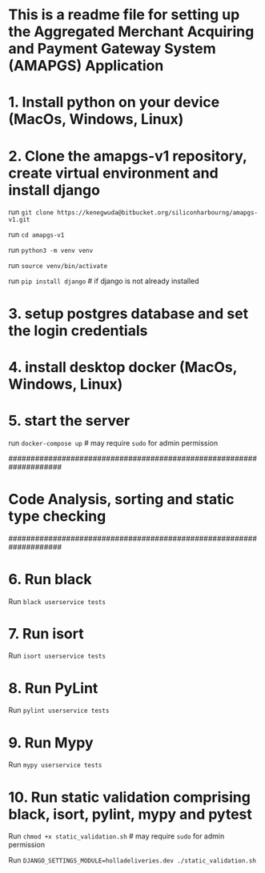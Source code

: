 # This is a readme file for setting up the Aggregated Merchant Acquiring and Payment Gateway System (AMAPGS) Application

# 1. Install python on your device (MacOs, Windows, Linux)

# 2. Clone the amapgs-v1 repository, create virtual environment and install django

run `git clone https://kenegwuda@bitbucket.org/siliconharbourng/amapgs-v1.git`

run `cd amapgs-v1`

run `python3 -m venv venv`

run `source venv/bin/activate`

run `pip install django` # if django is not already installed

# 3. setup postgres database and set the login credentials

# 4. install desktop docker (MacOs, Windows, Linux)

# 5. start the server

run `docker-compose up` # may require `sudo` for admin permission

####################################################################
# Code Analysis, sorting and static type checking
####################################################################

# 6. Run black

Run `black userservice tests`

# 7. Run isort

Run `isort userservice tests`

# 8. Run PyLint

Run `pylint userservice tests`

# 9. Run Mypy

Run `mypy userservice tests`

# 10. Run static validation comprising black, isort, pylint, mypy and pytest

Run `chmod +x static_validation.sh`     # may require `sudo` for admin permission

Run `DJANGO_SETTINGS_MODULE=holladeliveries.dev ./static_validation.sh`



